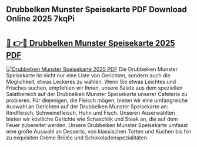 ## Drubbelken Munster Speisekarte PDF Download Online 2025 7kqPi

# <h2><a href="http://gca98l.nevu.top/?p=Drubbelken+Munster+Speisekarte">🔗 👉🔴 Drubbelken Munster Speisekarte 2025 PDF</a></h2>

[![Drubbelken Munster Speisekarte 2025 PDF](https://i.imgur.com/dBaPXMq.png)](http://gca98l.nevu.top/?p=Drubbelken+Munster+Speisekarte)
Die Drubbelken Munster Speisekarte ist nicht nur eine Liste von Gerichten, sondern auch die Möglichkeit, etwas Leckeres zu wählen. Wenn Sie etwas Leichtes und Frisches suchen, empfehlen wir Ihnen, unsere Salate aus dem speziellen Salatbereich auf der Drubbelken Munster Speisekarte unserer Cafeteria zu probieren. Für diejenigen, die Fleisch mögen, bieten wir eine umfangreiche Auswahl an Gerichten auf der Drubbelken Munster Speisekarte an: Rindfleisch, Schweinefleisch, Huhn und Fisch. Unseren Auserwählten bieten wir köstliche Gerichte wie Schaschlik und Steak an, die auf dem Feuer zubereitet werden. Unsere Drubbelken Munster Speisekarte umfasst eine große Auswahl an Desserts, von klassischen Torten und Kuchen bis hin zu exquisiten Crème Brûlée und Schokoladenspezialitäten.
